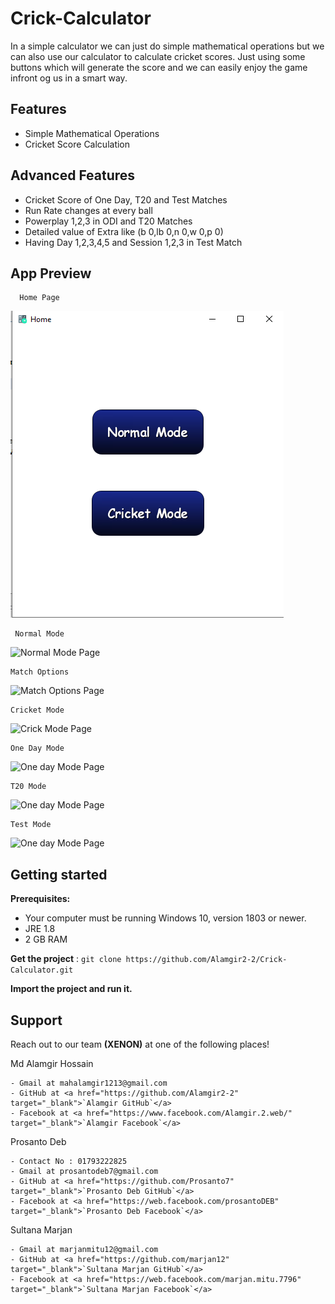 # Crick-Calculator
In a simple calculator we can just do simple mathematical operations but we can also
use our calculator to calculate cricket scores. Just using some buttons which will generate the
score and we can easily enjoy the game infront og us in a smart way.

## Features
 * Simple Mathematical Operations
 * Cricket Score Calculation
 
## Advanced Features
 * Cricket Score of One Day, T20 and Test Matches 
 * Run Rate changes at every ball
 * Powerplay 1,2,3 in ODI and T20 Matches
 * Detailed value of Extra like (b 0,lb 0,n 0,w 0,p 0) 
 * Having Day 1,2,3,4,5 and Session 1,2,3 in Test Match
 
## App Preview 
```
  Home Page
```
 ![Home Page](https://github.com/Alamgir2-2/Crick-Calculator/blob/main/icons/home_page.png)
 
 ```
  Normal Mode
```
 ![Normal Mode Page](https://github.com/Alamgir2-2/Crick-Calculator/blob/main/src/icons/normal_calculator_page.png)
  ```
  Match Options
```
 ![Match Options Page](https://github.com/Alamgir2-2/Crick-Calculator/blob/main/src/icons/Cricket_page.png)
 
  ```
  Cricket Mode
```
 ![Crick Mode Page](https://github.com/Alamgir2-2/Crick-Calculator/blob/main/src/icons/cricket_mode.png)
 
  ```
One Day Mode
```
 ![One day Mode Page](https://github.com/Alamgir2-2/Crick-Calculator/blob/main/src/icons/one_day_match_page.png)
 ```
T20 Mode
```
 ![One day Mode Page](https://github.com/Alamgir2-2/Crick-Calculator/blob/main/src/icons/t20_match.png)
 
 ```
Test Mode
```
 ![One day Mode Page](https://github.com/Alamgir2-2/Crick-Calculator/blob/main/src/icons/test_match.png)
 
 ## Getting started
**Prerequisites:**
- Your computer must be running Windows 10, version 1803 or newer.
- JRE 1.8
- 2 GB RAM

**Get the project** :
    ```
    git clone https://github.com/Alamgir2-2/Crick-Calculator.git
    ```
    
**Import the project and run it.**    

## Support

Reach out to our team **(XENON)** at one of the following places!

Md Alamgir Hossain
 ```
- Gmail at mahalamgir1213@gmail.com
- GitHub at <a href="https://github.com/Alamgir2-2" target="_blank">`Alamgir GitHub`</a>
- Facebook at <a href="https://www.facebook.com/Alamgir.2.web/" target="_blank">`Alamgir Facebook`</a>

 ```
 Prosanto Deb
 ```
- Contact No : 01793222825
- Gmail at prosantodeb7@gmail.com
- GitHub at <a href="https://github.com/Prosanto7" target="_blank">`Prosanto Deb GitHub`</a>
- Facebook at <a href="https://web.facebook.com/prosantoDEB" target="_blank">`Prosanto Deb Facebook`</a>

```
 Sultana Marjan
 ```
- Gmail at marjanmitu12@gmail.com 
- GitHub at <a href="https://github.com/marjan12" target="_blank">`Sultana Marjan GitHub`</a>
- Facebook at <a href="https://web.facebook.com/marjan.mitu.7796" target="_blank">`Sultana Marjan Facebook`</a>

```
 
  
 
 
